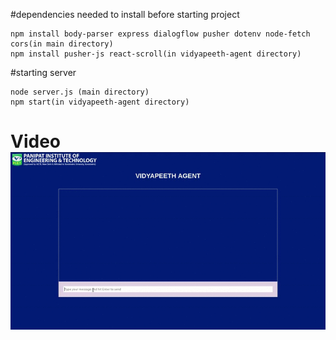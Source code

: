 #dependencies needed to install before starting project

    npm install body-parser express dialogflow pusher dotenv node-fetch cors(in main directory)
    npm install pusher-js react-scroll(in vidyapeeth-agent directory)

#starting server

    node server.js (main directory)
    npm start(in vidyapeeth-agent directory)

# Video![Video](./screenshots/video.gif)
